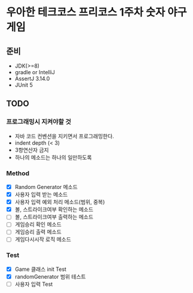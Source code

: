 # 우아한 테크코스 프리코스 1주차 숫자 야구게임

## 준비

- JDK(>=8)
- gradle or IntelliJ
- AssertJ 3.14.0
- JUnit 5

## TODO

### 프로그래밍시 지켜야할 것

- 자바 코드 컨벤션을 지키면서 프로그래밍한다.
- indent depth (< 3)
- 3항연산자 금지
- 하나의 메소드는 하나의 일만하도록

### Method

- [x] Random Generator 메소드
- [x] 사용자 입력 받는 메소드
- [x] 사용자 입력 예외 처리 메소드(범위, 중복)
- [x] 볼, 스트라이크여부 확인하는 메소드
- [ ] 볼, 스트라이크여부 출력하는 메소드
- [ ] 게임승리 확인 메소드
- [ ] 게임승리 출력 메소드
- [ ] 게임다시시작 로직 메소드

### Test

- [x] Game 클래스 init Test
- [x] randomGenerator 범위 테스트
- [ ] 사용자 입력 Test
